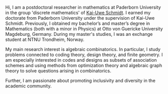 Hi, I am a postdoctoral researcher in mathematics at Paderborn University in the group 'discrete mathematics' of [Kai-Uwe Schmidt](https://math.uni-paderborn.de/en/ag/dm). 
I earned my doctorate from Paderborn University under the supervision of Kai-Uwe Schmidt. 
Previously, I obtained my bachelor’s and master’s degree in Mathematics (both with a minor in Physics) at Otto von Guericke University Magdeburg, Germany. 
During my master's studies, I was an exchange student at NTNU Trondheim, Norway.

My main research interest is algebraic combinatorics. 
In particular, I study problems connected to coding theory, design theory, and finite geometry. 
I am especially interested in codes and designs as subsets of association schemes and using methods from optimization theory and algebraic graph theory to solve questions arising in combinatorics. 

Further, I am passionate about promoting inclusivity and diversity in the academic community.
